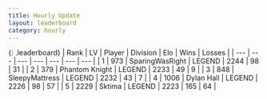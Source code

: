 ```yaml
---
title: Hourly Update
layout: leaderboard
category: hourly
---
```


{: .leaderboard}
| Rank | LV | Player | Division | Elo | Wins | Losses |
| --- | --- | --- | --- | --- | --- | --- |
| <span data-change="0">1</span> | 973 | <span title="ID: 402846">SparingWasRight</span> | LEGEND | <span data-change="0">2244</span> | <span data-change="0">98</span> | <span data-change="0">31</span> |
| <span data-change="1">2</span> | 379 | <span title="ID: 742939">Phantom Knight</span> | LEGEND | <span data-change="5">2233</span> | <span data-change="1">49</span> | <span data-change="0">9</span> |
| <span data-change="-1">3</span> | 848 | <span title="ID: 153129">SleepyMattress</span> | LEGEND | <span data-change="0">2232</span> | <span data-change="0">43</span> | <span data-change="0">7</span> |
| <span data-change="0">4</span> | 1006 | <span title="ID: 174294">Dylan Hall</span> | LEGEND | <span data-change="0">2226</span> | <span data-change="0">98</span> | <span data-change="0">57</span> |
| <span data-change="0">5</span> | 2229 | <span title="ID: 353063">Sktima</span> | LEGEND | <span data-change="0">2223</span> | <span data-change="0">165</span> | <span data-change="0">64</span> |